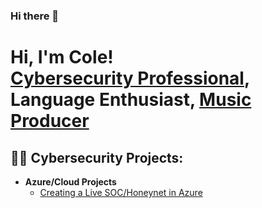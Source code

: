 ### Hi there 👋

<h1>Hi, I'm Cole! <br/><a href="https://www.linkedin.com/in/mccannoncole/">Cybersecurity Professional</a>, Language Enthusiast</a>, <a href="https://www.instagram.com/coleyboii_music/">Music Producer</a></h1>

<h2>👨‍💻 Cybersecurity Projects:</h2>

- <b>Azure/Cloud Projects</b>
  - [Creating a Live SOC/Honeynet in Azure](https://github.com/Coleyboii/Cloud-SOC)


<!--
**joshmadakor1/joshmadakor1** is a ✨ _special_ ✨ repository because its `README.md` (this file) appears on your GitHub profile.
